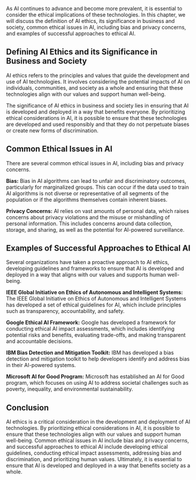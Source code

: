 
As AI continues to advance and become more prevalent, it is essential to consider the ethical implications of these technologies. In this chapter, we will discuss the definition of AI ethics, its significance in business and society, common ethical issues in AI, including bias and privacy concerns, and examples of successful approaches to ethical AI.

Defining AI Ethics and its Significance in Business and Society
---------------------------------------------------------------

AI ethics refers to the principles and values that guide the development and use of AI technologies. It involves considering the potential impacts of AI on individuals, communities, and society as a whole and ensuring that these technologies align with our values and support human well-being.

The significance of AI ethics in business and society lies in ensuring that AI is developed and deployed in a way that benefits everyone. By prioritizing ethical considerations in AI, it is possible to ensure that these technologies are developed and used responsibly and that they do not perpetuate biases or create new forms of discrimination.

Common Ethical Issues in AI
---------------------------

There are several common ethical issues in AI, including bias and privacy concerns.

**Bias:** Bias in AI algorithms can lead to unfair and discriminatory outcomes, particularly for marginalized groups. This can occur if the data used to train AI algorithms is not diverse or representative of all segments of the population or if the algorithms themselves contain inherent biases.

**Privacy Concerns:** AI relies on vast amounts of personal data, which raises concerns about privacy violations and the misuse or mishandling of personal information. This includes concerns around data collection, storage, and sharing, as well as the potential for AI-powered surveillance.

Examples of Successful Approaches to Ethical AI
-----------------------------------------------

Several organizations have taken a proactive approach to AI ethics, developing guidelines and frameworks to ensure that AI is developed and deployed in a way that aligns with our values and supports human well-being.

**IEEE Global Initiative on Ethics of Autonomous and Intelligent Systems:** The IEEE Global Initiative on Ethics of Autonomous and Intelligent Systems has developed a set of ethical guidelines for AI, which include principles such as transparency, accountability, and safety.

**Google Ethical AI Framework:** Google has developed a framework for conducting ethical AI impact assessments, which includes identifying potential risks and benefits, evaluating trade-offs, and making transparent and accountable decisions.

**IBM Bias Detection and Mitigation Toolkit:** IBM has developed a bias detection and mitigation toolkit to help developers identify and address bias in their AI-powered systems.

**Microsoft AI for Good Program:** Microsoft has established an AI for Good program, which focuses on using AI to address societal challenges such as poverty, inequality, and environmental sustainability.

Conclusion
----------

AI ethics is a critical consideration in the development and deployment of AI technologies. By prioritizing ethical considerations in AI, it is possible to ensure that these technologies align with our values and support human well-being. Common ethical issues in AI include bias and privacy concerns, and successful approaches to ethical AI include developing ethical guidelines, conducting ethical impact assessments, addressing bias and discrimination, and prioritizing human values. Ultimately, it is essential to ensure that AI is developed and deployed in a way that benefits society as a whole.

